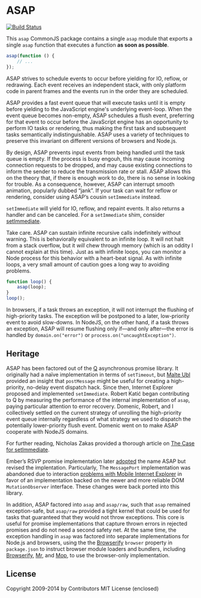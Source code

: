 # ASAP

[![Build Status](https://travis-ci.org/kriskowal/asap.png?branch=master)](https://travis-ci.org/kriskowal/asap)

This `asap` CommonJS package contains a single `asap` module that
exports a single `asap` function that executes a function **as soon as
possible**.

```javascript
asap(function () {
    // ...
});
```

ASAP strives to schedule events to occur before yielding for IO, reflow,
or redrawing.  Each event receives an independent stack, with only
platform code in parent frames and the events run in the order they are
scheduled.

ASAP provides a fast event queue that will execute tasks until it is
empty before yielding to the JavaScript engine's underlying event-loop.
When the event queue becomes non-empty, ASAP schedules a flush event,
preferring for that event to occur before the JavaScript engine has an
opportunity to perform IO tasks or rendering, thus making the first task
and subsequent tasks semantically indistinguishable.  ASAP uses a
variety of techniques to preserve this invariant on different versions
of browsers and Node.js.

By design, ASAP prevents input events from being handled until the task
queue is empty.  If the process is busy engouh, this may cause incoming
connection requests to be dropped, and may cause existing connections to
inform the sender to reduce the transmission rate or stall.  ASAP allows
this on the theory that, if there is enough work to do, there is no
sense in looking for trouble.  As a consequence, however, ASAP can
interrupt smooth animation, popularly dubbed “jank”.  If your task can
wait for reflow or rendering, consider using ASAP’s cousin
`setImmediate` instead.

`setImmediate` will yield for IO, reflow, and repaint events.  It also
returns a handler and can be canceled.  For a `setImmediate` shim,
consider [setImmediate][].

[setImmediate]: https://github.com/noblejs/setimmediate

Take care. ASAP can sustain infinite recursive calls indefinitely
without warning. This is behaviorally equivalent to an infinite loop.
It will not halt from a stack overflow, but it *will* chew through
memory (which is an oddity I cannot explain at this time). Just as with
infinite loops, you can monitor a Node process for this behavior with a
heart-beat signal. As with infinite loops, a very small amount of
caution goes a long way to avoiding problems.

```javascript
function loop() {
    asap(loop);
}
loop();
```

In browsers, if a task throws an exception, it will not interrupt the flushing
of high-priority tasks. The exception will be postponed to a later,
low-priority event to avoid slow-downs.
In NodeJS, on the other hand, if a task throws an exception, ASAP will
resume flushing only if—and only after—the error is handled by
`domain.on("error")` or `process.on("uncaughtException")`.

## Heritage

ASAP has been factored out of the [Q][] asynchronous promise library.
It originally had a naïve implementation in terms of `setTimeout`, but
[Malte Ubl][NonBlocking] provided an insight that `postMessage` might be
useful for creating a high-priority, no-delay event dispatch hack.
Since then, Internet Explorer proposed and implemented `setImmediate`.
Robert Katić began contributing to Q by measuring the performance of
the internal implementation of `asap`, paying particular attention to
error recovery. Domenic, Robert, and I collectively settled on the
current strategy of unrolling the high-priority event queue internally
regardless of what strategy we used to dispatch the potentially
lower-priority flush event. Domenic went on to make ASAP cooperate with
NodeJS domains.

[Q]: https://github.com/kriskowal/q
[NonBlocking]: http://www.nonblocking.io/2011/06/windownexttick.html

For further reading, Nicholas Zakas provided a thorough article on [The
Case for setImmediate][NCZ].

[NCZ]: http://www.nczonline.net/blog/2013/07/09/the-case-for-setimmediate/

Ember’s RSVP promise implementation later [adopted][RSVP ASAP] the name ASAP but
revised the implentation. Particularly, The `MessagePort` implementation was
abandoned due to interaction [problems with Mobile Internet Explorer][IE
Problems] in favor of an implementation backed on the newer and more reliable
DOM `MutationObserver` interface. These changes were back ported into this
library.

[IE Problems]: https://github.com/cujojs/when/issues/197
[RSVP ASAP]: https://github.com/tildeio/rsvp.js/blob/cddf7232546a9cf858524b75cde6f9edf72620a7/lib/rsvp/asap.js

In addition, ASAP factored into `asap` and `asap/raw`, such that `asap` remained
exception-safe, but `asap/raw` provided a tight kernel that could be used for
tasks that guaranteed that they would not throw exceptions.  This core is useful
for promise implementations that capture thrown errors in rejected promises and
do not need a second safety net. At the same time, the exception handling in
`asap` was factored into separate implementations for Node.js and browsers,
using the the [Browserify][Browser Config] `browser` property in `package.json`
to instruct browser module loaders and bundlers, including [Browserify][],
[Mr][], and [Mop][],  to use the browser-only implementation.

[Browser Config]: https://gist.github.com/defunctzombie/4339901
[Browserify]: https://github.com/substack/node-browserify
[Mr]: https://github.com/montagejs/mr
[Mop]: https://github.com/montagejs/mop

## License

Copyright 2009-2014 by Contributors
MIT License (enclosed)

